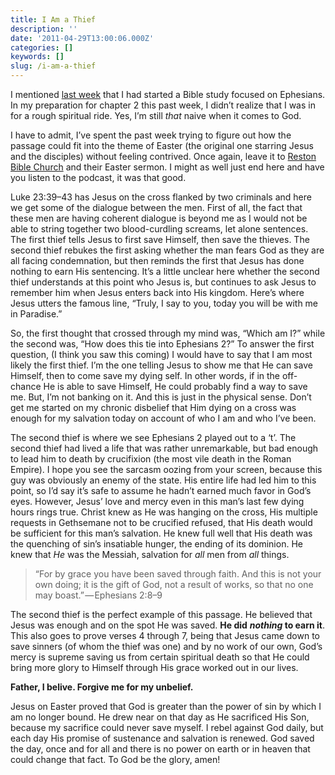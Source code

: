 ```yaml
---
title: I Am a Thief
description: ''
date: '2011-04-29T13:00:06.000Z'
categories: []
keywords: []
slug: /i-am-a-thief
---
```


I mentioned [last week](http://104.193.143.57/~waywar13/ce/2011/04/20/ephesians-the-beginning-of-a-journey/) that I had started a Bible study focused on Ephesians. In my preparation for chapter 2 this past week, I didn’t realize that I was in for a rough spiritual ride. Yes, I’m still _that_ naive when it comes to God.

I have to admit, I’ve spent the past week trying to figure out how the passage could fit into the theme of Easter (the original one starring Jesus and the disciples) without feeling contrived. Once again, leave it to [Reston Bible Church](http://www.restonbible.org/sermons/item/308-a-tale-of-two-thieves?utm_source=feedburner&utm_medium=feed&utm_campaign=Feed%3A+RBCSermons+%28Reston+Bible+Church+|+Audio%29) and their Easter sermon. I might as well just end here and have you listen to the podcast, it was that good.

Luke 23:39–43 has Jesus on the cross flanked by two criminals and here we get some of the dialogue between the men. First of all, the fact that these men are having coherent dialogue is beyond me as I would not be able to string together two blood-curdling screams, let alone sentences. The first thief tells Jesus to first save Himself, then save the thieves. The second thief rebukes the first asking whether the man fears God as they are all facing condemnation, but then reminds the first that Jesus has done nothing to earn His sentencing. It’s a little unclear here whether the second thief understands at this point who Jesus is, but continues to ask Jesus to remember him when Jesus enters back into His kingdom. Here’s where Jesus utters the famous line, “Truly, I say to you, today you will be with me in Paradise.”

So, the first thought that crossed through my mind was, “Which am I?” while the second was, “How does this tie into Ephesians 2?” To answer the first question, (I think you saw this coming) I would have to say that I am most likely the first thief. I’m the one telling Jesus to show me that He can save Himself, then to come save my dying self. In other words, if in the off-chance He is able to save Himself, He could probably find a way to save me. But, I’m not banking on it. And this is just in the physical sense. Don’t get me started on my chronic disbelief that Him dying on a cross was enough for my salvation today on account of who I am and who I’ve been.

The second thief is where we see Ephesians 2 played out to a ‘t’. The second thief had lived a life that was rather unremarkable, but bad enough to lead him to death by crucifixion (the most vile death in the Roman Empire). I hope you see the sarcasm oozing from your screen, because this guy was obviously an enemy of the state. His entire life had led him to this point, so I’d say it’s safe to assume he hadn’t earned much favor in God’s eyes. However, Jesus’ love and mercy even in this man’s last few dying hours rings true. Christ knew as He was hanging on the cross, His multiple requests in Gethsemane not to be crucified refused, that His death would be sufficient for this man’s salvation. He knew full well that His death was the quenching of sin’s insatiable hunger, the ending of its dominion. He knew that _He_ was the Messiah, salvation for _all_ men from _all_ things.

> “For by grace you have been saved through faith. And this is not your own doing; it is the gift of God, not a result of works, so that no one may boast.” — Ephesians 2:8–9

The second thief is the perfect example of this passage. He believed that Jesus was enough and on the spot He was saved. **He did** **_nothing_ to earn it**. This also goes to prove verses 4 through 7, being that Jesus came down to save sinners (of whom the thief was one) and by no work of our own, God’s mercy is supreme saving us from certain spiritual death so that He could bring more glory to Himself through His grace worked out in our lives.

**Father, I belive. Forgive me for my unbelief.**

Jesus on Easter proved that God is greater than the power of sin by which I am no longer bound. He drew near on that day as He sacrificed His Son, because my sacrifice could never save myself. I rebel against God daily, but each day His promise of sustenance and salvation is renewed. God saved the day, once and for all and there is no power on earth or in heaven that could change that fact. To God be the glory, amen!